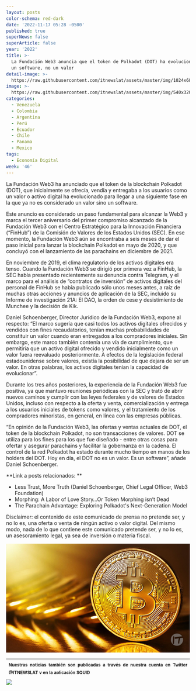 ```yaml
---
layout: posts
color-schema: red-dark
date: '2022-11-17 05:28 -0500'
published: true
superNews: false
superArticle: false
year: '2022'
title: >-
  La Fundación Web3 anuncia que el token de Polkadot (DOT) ha evolucionado y es
  un software, no un valor 
detail-image: >-
  https://raw.githubusercontent.com/itnewslat/assets/master/img/1024x680/Bitcoin-g.jpg
image: >-
  https://raw.githubusercontent.com/itnewslat/assets/master/img/540x320/Bitcoin-p.jpg
categories:
  - Venezuela
  - Colombia
  - Argentina
  - Perú
  - Ecuador
  - Chile
  - Panama
  - Mexico
tags:
  - Economía Digital
week: '46'
---
```

La Fundación Web3 ha anunciado que el token de la blockchain Polkadot (DOT), que inicialmente se ofrecía, vendía y entregaba a los usuarios como un valor o activo digital ha evolucionado para llegar a una siguiente fase en la que ya no es considerado un valor sino un software.  

Este anuncio es considerado un paso fundamental para alcanzar la Web3 y marca el tercer aniversario del primer compromiso alcanzado de la Fundación Web3 con el Centro Estratégico para la Innovación Financiera (“FinHub”) de la Comisión de Valores de los Estados Unidos (SEC). En ese momento, la Fundación Web3 aún se encontraba a seis meses de dar el paso inicial para lanzar la blockchain Polkadot en mayo de 2020, y que concluyó con el lanzamiento de las parachains en diciembre de 2021.  
 
En noviembre de 2019, el clima regulatorio de los activos digitales era tenso. Cuando la Fundación Web3 se dirigió por primera vez a FinHub, la SEC había presentado recientemente su denuncia contra Telegram, y el marco para el análisis de “contratos de inversión” de activos digitales del personal de FinHub se había publicado sólo unos meses antes, a raíz de muchas otras acciones y anuncios de aplicación de la SEC, incluido su Informe de investigación 21A: El DAO, la orden de cese y desistimiento de Munchee y la decisión de Kik.  
 
Daniel Schoenberger, Director Jurídico de la Fundación Web3, expone al respecto: “El marco sugería que casi todos los activos digitales ofrecidos y vendidos con fines recaudatorios, tenían muchas probabilidades de constituir un valor cuando eran entregados a los compradores iniciales. Sin embargo, este marco también contenía una vía de cumplimiento, que permitiría que un activo digital ofrecido y vendido inicialmente como un valor fuera reevaluado posteriormente. A efectos de la legislación federal estadounidense sobre valores, existía la posibilidad de que dejara de ser un valor. En otras palabras, los activos digitales tenían la capacidad de evolucionar”.  
 
Durante los tres años posteriores, la experiencia de la Fundación Web3 fue positiva, ya que mantuvo reuniones periódicas con la SEC y trató de abrir nuevos caminos y cumplir con las leyes federales y de valores de Estados Unidos, incluso con respecto a la oferta y venta, comercialización y entrega a los usuarios iniciales de tokens como valores, y el tratamiento de los compradores minoristas, en general, en línea con las empresas públicas.  
 
“En opinión de la Fundación Web3, las ofertas y ventas actuales de DOT, el token de la blockchain Polkadot, no son transacciones de valores. DOT se utiliza para los fines para los que fue diseñado - entre otras cosas para ofertar y asegurar parachains y facilitar la gobernanza en la cadena. El control de la red Polkadot ha estado durante mucho tiempo en manos de los holders del DOT. Hoy en día, el DOT no es un valor. Es un software”, añade Daniel Schoenberger.  
 
**Link a posts relacionados: ** 
 
- Less Trust, More Truth (Daniel Schoenberger, Chief Legal Officer, Web3 Foundation) 
- Morphing: A Labor of Love Story…Or Token Morphing isn’t Dead 
- The Parachain Advantage: Exploring Polkadot's Next-Generation Model
 
Disclaimer: el contenido de este comunicado de prensa no pretende ser, y no lo es, una oferta o venta de ningún activo o valor digital. Del mismo modo, nada de lo que contiene este comunicado pretende ser, y no lo es, un asesoramiento legal, ya sea de inversión o materia fiscal.  

![](https://raw.githubusercontent.com/itnewslat/assets/master/img/540x320/Bitcoin-p.jpg)

<table style="height: 42px;" width="569">
<tbody>
<tr>
<td style="text-align: justify;"><sub><strong>Nuestras noticias también son publicadas a través de nuestra cuenta en Twitter <a href="https://twitter.com/itnewslat?lang=es">@ITNEWSLAT</a> y en la aplicación <a href="https://squidapp.co/en/">SQUID</a></strong></sub></td>
</tr>
</tbody>
</table>

<img src="https://tracker.metricool.com/c3po.jpg?hash=56f88a41e39ab42c063cc51676587a04"/>